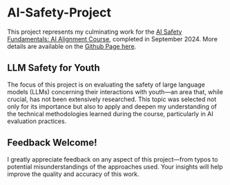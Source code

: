 # AI-Safety-Project

This project represents my culminating work for the [AI Safety Fundamentals: AI Alignment Course](https://aisafetyfundamentals.com/alignment/), completed in September 2024. More details are available on the [Github Page here](https://nidone.github.io/AI-Safety-Project/). 

## LLM Safety for Youth

The focus of this project is on evaluating the safety of large language models (LLMs) concerning their interactions with youth—an area that, while crucial, has not been extensively researched. This topic was selected not only for its importance but also to apply and deepen my understanding of the technical methodologies learned during the course, particularly in AI evaluation practices.

## Feedback Welcome!

I greatly appreciate feedback on any aspect of this project—from typos to potential misunderstandings of the approaches used. Your insights will help improve the quality and accuracy of this work.